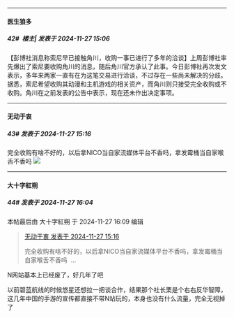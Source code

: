 ﻿
*****

####  医生狼多  
##### 42#         楼主| 发表于 2024-11-27 15:06

【彭博社消息称索尼早已接触角川，收购一事已进行了多年的洽谈】上周彭博社率先爆出了索尼要收购角川的消息，随后角川官方承认了此事。今日彭博社再次发文表示，多年来两家一直有在为这笔交易进行洽谈，不过存在一些尚未解决的分歧。据悉，索尼希望收购其动漫和主机游戏的相关资产，而角川则只接受完全收购或不收购。角川在之前发表的公告中表示，现在还未作出决定事项。


*****

####  无动于衷  
##### 43#       发表于 2024-11-27 15:16

完全收购有啥不好的，以后拿NICO当自家流媒体平台不香吗，拿发霉桶当自家喉舌不香吗 <img src="https://static.saraba1st.com/image/smiley/face2017/030.png" referrerpolicy="no-referrer">


*****

####  大十字紅朔  
##### 44#       发表于 2024-11-27 16:04

 本帖最后由 大十字紅朔 于 2024-11-27 16:09 编辑 
<blockquote><a href="httphttps://bbs.saraba1st.com/2b/forum.php?mod=redirect&amp;goto=findpost&amp;pid=66786312&amp;ptid=2207620" target="_blank">无动于衷 发表于 2024-11-27 15:16</a>

完全收购有啥不好的，以后拿NICO当自家流媒体平台不香吗，拿发霉桶当自家喉舌不香吗  ...</blockquote>
N网站基本上已经废了，好几年了吧

以前碧蓝航线的时候悠星还想拉一把谈合作，结果那个社长栗是个右右反华智障，这几年中国的手游的宣传都直接不带N站玩的，本身也没有什么流量，完全无视掉了

